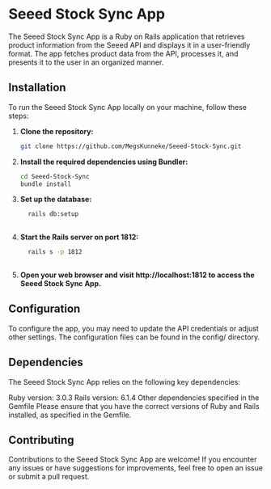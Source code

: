 # Seeed Stock Sync App

The Seeed Stock Sync App is a Ruby on Rails application that retrieves product information from the Seeed API and displays it in a user-friendly format. The app fetches product data from the API, processes it, and presents it to the user in an organized manner.

## Installation

To run the Seeed Stock Sync App locally on your machine, follow these steps:

1. **Clone the repository:**

   ```bash
   git clone https://github.com/MegsKunneke/Seeed-Stock-Sync.git

2. **Install the required dependencies using Bundler:**

   ```bash
   cd Seeed-Stock-Sync
   bundle install
   
 3. **Set up the database:**
 
    ```bash
      rails db:setup
      
 4. **Start the Rails server on port 1812:**

    ```bash
      rails s -p 1812
      
 5. **Open your web browser and visit http://localhost:1812 to access the Seeed Stock Sync App.**

## Configuration
To configure the app, you may need to update the API credentials or adjust other settings. The configuration files can be found in the config/ directory.

## Dependencies
The Seeed Stock Sync App relies on the following key dependencies:

Ruby version: 3.0.3
Rails version: 6.1.4
Other dependencies specified in the Gemfile
Please ensure that you have the correct versions of Ruby and Rails installed, as specified in the Gemfile.

## Contributing
Contributions to the Seeed Stock Sync App are welcome! If you encounter any issues or have suggestions for improvements, feel free to open an issue or submit a pull request.


